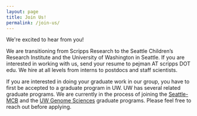 ```yaml
---
layout: page
title: Join Us!
permalink: /join-us/
---
```


<div class="emphasis-box">We're excited to hear from you!</div>

We are transitioning from Scripps Research to the Seattle Children’s Research Institute and the University of Washington in Seattle. If you are interested in working with us, send your resume to pejman AT scripps DOT edu. We hire at all levels from interns to postdocs and staff scientists.

If you are interested in doing your graduate work in our group, you have to first be accepted to a graduate program in UW. UW has several related graduate programs. We are currently in the process of joining the [Seattle-MCB](https://mcb-seattle.edu/) and the [UW Genome Sciences](https://www.gs.washington.edu/academics/gradprogram/index.htm) graduate programs. Please feel free to reach out before applying.
